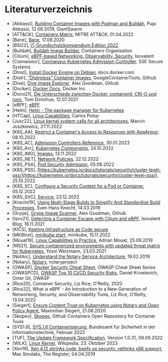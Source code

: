 # Literaturverzeichnis

- [Abbassi], [Building Container Images with Podman and Buildah](https://www.giantswarm.io/blog/building-container-images-with-podman-and-buildah), Puja Abbassi, 12.08.2019, GiantSwarm
- [ATT&CK], [Containers Matrix](https://attack.mitre.org/matrices/enterprise/containers/), MITRE ATT&CK, 01.04.2022
- [Bane], [Bane](https://github.com/genuinetools/bane), 17.09.2020
- [BSI22], [IT-Grundschutzkompendium Edition 2022](https://www.bsi.bund.de/SharedDocs/Downloads/DE/BSI/Grundschutz/Kompendium/IT_Grundschutz_Kompendium_Edition2022.pdf?__blob=publicationFile&v=3)
- [Buildah], [Buildah Image Builder](https://buildah.io/), Containers Organisation
- [Cilium], [eBPF-based Networking, Observability, Security](cilium.io), Isovalent
- [Connaiseur], [Connaiseur Kubernetes Admission Controller](https://github.com/sse-secure-systems/connaisseur), SSE Secure Systems
- [DInst], [Install Docker Engine on Debian](https://docs.docker.com/engine/install/debian/), docs.docker.com
- [Distr], ["Distroless" Container Images](https://github.com/GoogleContainerTools/distroless), GoogleContainerTools, Github
- [Dive], [Dive Image Explorer](https://github.com/wagoodman/dive), Alex Goodman, Github
- [Docker], [Docker Docs](https://docs.docker.com/), Docker Inc.
- [Dono21], [Die Unterschiede zwischen Docker, containerd, CRI-O und runc](https://www.kreyman.de/index.php/others/linux-kubernetes/232-unterschiede-zwischen-docker-containerd-cri-o-und-runc), Tom Donohue, 12.07.2021
- [eBPF], [eBPF](https://ebpf.io/)
- [Helm], [Helm - The package manager for Kubernetes](https://helm.sh/)
- [HTCap], [Linux Capabilities](https://book.hacktricks.xyz/linux-hardening/privilege-escalation/linux-capabilities), Carlos Polop
- [Jusc22], [Linux kernel system calls for all architectures](https://marcin.juszkiewicz.com.pl/download/tables/syscalls.html), Marcin Juszkiewicz, 27.11.2022
- [K8S_AA], [Restrict a Container's Access to Resources with AppArmor](https://kubernetes.io/docs/tutorials/security/apparmor/), 08.10.2022
- [K8S_AC], [Admission Controllers Reference](https://kubernetes.io/docs/reference/access-authn-authz/admission-controllers/), 30.01.2023
- [K8S_Arc], [Kubernetes Components](https://kubernetes.io/docs/concepts/overview/components/), 24.10.2022
- [K8S_IMG], [Images](https://kubernetes.io/docs/concepts/containers/images/), 13.11.2022
- [K8S_NET], [Network Policies](https://kubernetes.io/docs/concepts/services-networking/network-policies/), 22.12.2022
- [K8S_PSA], [Pod Security Admission](https://kubernetes.io/docs/concepts/security/pod-security-admission/), 05.08.2022
- [K8S_PSS], [https://kubernetes.io/docs/tutorials/security/cluster-level-pss/](https://kubernetes.io/docs/tutorials/security/cluster-level-pss/), 25.10.2022
- [K8S_SC], [Configure a Security Context for a Pod or Container](https://kubernetes.io/docs/tasks/configure-pod-container/security-context/), 05.12.2022
- [K8S_SVC], [Service](https://kubernetes.io/docs/concepts/services-networking/service/), 23.12.2022
- [Knecht19], [Using Multi-Stage Builds to Simplify And Standardize Build Processes](https://medium.com/capital-one-tech/multi-stage-builds-and-dockerfile-b5866d9e2f84), Sven Hans Knecht, 14.03.2019
- [Grype], [Grype Image Scanner](https://github.com/anchore/grype), Alex Goodman, Github
- [Isov21], [Detecting a Container Escape with Cilium and eBPF](https://isovalent.com/blog/post/2021-11-container-escape/), Isovalent Blog, 16.11.2021
- [KICS], [Keeting Infrastructure as Code secure](https://kics.io/)
- [MK8Inst], [minikube start](https://minikube.sigs.k8s.io/docs/start/), minikube, 15.11.2022
- [Mouat19], [Linux Capabilities in Practice](https://blog.container-solutions.com/linux-capabilities-in-practice), Adrian Mouat, 25.09.2019
- [MS21], [Secure containerized environments with updated threat matrix for Kubernetes](https://www.microsoft.com/en-us/security/blog/2021/03/23/secure-containerized-environments-with-updated-threat-matrix-for-kubernetes/), Yossi Weizmann, 23.03.2021
- [NotArc], [Understand the Notary Service Architecture](https://github.com/notaryproject/notary/blob/master/docs/service_architecture.md#threat-model), 19.02.2019
- [Notary], [Notary](https://github.com/notaryproject/notary), notaryproject
- [OWASP], [Docker Security Cheat Sheet](https://cheatsheetseries.owasp.org/cheatsheets/Docker_Security_Cheat_Sheet.html), OWASP Cheat Sheet Series
- [OWASPCD], [OWASP Top 10 CI/CD Security Risks](https://owasp.org/www-project-top-10-ci-cd-security-risks/), Daniel Krivelevich, Omer Gil, OWASP
- [Rice20], Container Security, Liz Rice, O'Reilly, 2020
- [Rice22], What is eBPF - An Introduction to a New Generation of Networking, Security, and Observability Tools, Liz Rice, O'Reilly, 13.04.2022
- [Siegert], [Ensure Content Trust on Kubernetes using Notary and Open Policy Agent](https://siegert-maximilian.medium.com/ensure-content-trust-on-kubernetes-using-notary-and-open-policy-agent-485ab3a9423c#97b0), Maximilian Siegert, 21.06.2020
- [Skopeo], [Skopeo](https://github.com/containers/skopeo), Github Containers Open Repository for Container Tools
- [SYS1.6], [SYS.1.6 Containerisierung](https://www.bsi.bund.de/SharedDocs/Downloads/DE/BSI/Grundschutz/IT-GS-Kompendium_Einzel_PDFs_2022/07_SYS_IT_Systeme/SYS_1_6_Containerisierung_Edition_2022.pdf?__blob=publicationFile&v=3), Bundesamt für Sicherheit in der Informationstechnik, Februar 2022
- [TUF], [The Update Framework Specification](https://theupdateframework.github.io/specification/latest/), Version 1.0.31, 09.09.2022
- [WiLK], [Linux Kernel](https://en.wikipedia.org/wiki/Linux_kernel), Wikipedia, 23. Oktober 2023
- [Xen19], [Xen 4.12 shrinks code, beefs up security, rethinks x86 support](https://www.theregister.com/2019/04/04/xen_412_release/), Max Smolaks, The Register, 04.04.2019

